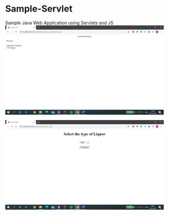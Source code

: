 # Sample-Servlet
Sample Java Web Application using Servlets and JS
![](screenshot.png)

![](screenshot2.png)
